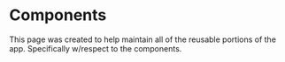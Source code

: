 

# Components


This page was created to help maintain all of the reusable portions of the app. Specifically w/respect to the components. 

